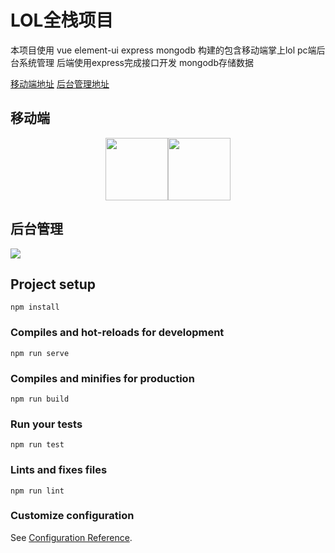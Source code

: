 # LOL全栈项目

本项目使用 vue element-ui express mongodb 构建的包含移动端掌上lol pc端后台系统管理 后端使用express完成接口开发 mongodb存储数据

[移动端地址](http://124.70.176.191/#/)
[后台管理地址](http://124.70.176.191/admin)

## 移动端

<center class="half">
    <img src="https://i.loli.net/2020/06/16/e9nt8jvGIEsTgBL.png" width="100"/><img         src="https://i.loli.net/2020/06/16/e9nt8jvGIEsTgBL.png" width="100"/>
</center>

## 后台管理

![](https://i.loli.net/2020/06/16/TKUiYgDHqwn6IZv.png)


## Project setup
```
npm install
```

### Compiles and hot-reloads for development
```
npm run serve
```

### Compiles and minifies for production
```
npm run build
```

### Run your tests
```
npm run test
```

### Lints and fixes files
```
npm run lint
```

### Customize configuration
See [Configuration Reference](https://cli.vuejs.org/config/).
